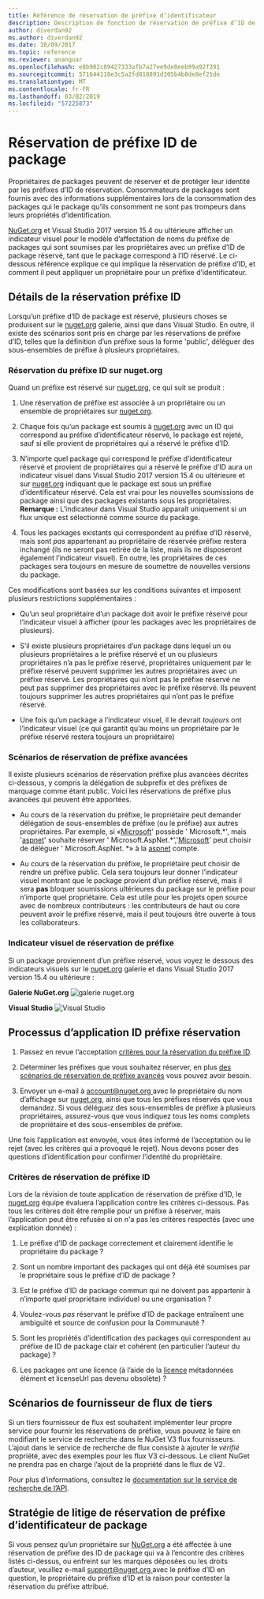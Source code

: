 ```yaml
---
title: Référence de réservation de préfixe d’identificateur
description: Description de fonction de réservation de préfixe d’ID de package et le guide de l’auteur.
author: diverdan92
ms.author: diverdan92
ms.date: 10/09/2017
ms.topic: reference
ms.reviewer: ananguar
ms.openlocfilehash: e8b902c89427333afb7a27ee9de0eeb99a92f391
ms.sourcegitcommit: 571644118e3c5a2fd818891d305b4b8de8ef21de
ms.translationtype: MT
ms.contentlocale: fr-FR
ms.lasthandoff: 03/02/2019
ms.locfileid: "57225873"
---
```

# <a name="package-id-prefix-reservation"></a>Réservation de préfixe ID de package

Propriétaires de packages peuvent de réserver et de protéger leur identité par les préfixes d’ID de réservation. Consommateurs de packages sont fournis avec des informations supplémentaires lors de la consommation des packages qui le package qu’ils consomment ne sont pas trompeurs dans leurs propriétés d’identification. 

[NuGet.org](https://www.nuget.org/) et Visual Studio 2017 version 15.4 ou ultérieure afficher un indicateur visuel pour le modèle d’affectation de noms du préfixe de packages qui sont soumises par les propriétaires avec un préfixe d’ID de package réservé, tant que le package correspond à l’ID réservé. Le ci-dessous référence explique ce qui implique la réservation de préfixe d’ID, et comment il peut appliquer un propriétaire pour un préfixe d’identificateur.

## <a name="id-prefix-reservation-details"></a>Détails de la réservation préfixe ID

Lorsqu’un préfixe d’ID de package est réservé, plusieurs choses se produisent sur le [nuget.org](https://www.nuget.org/) galerie, ainsi que dans Visual Studio. En outre, il existe des scénarios sont pris en charge par les réservations de préfixe d’ID, telles que la définition d’un préfixe sous la forme 'public', déléguer des sous-ensembles de préfixe à plusieurs propriétaires.

### <a name="id-prefix-reservation-on-nugetorg"></a>Réservation du préfixe ID sur nuget.org

Quand un préfixe est réservé sur [nuget.org](https://www.nuget.org/), ce qui suit se produit :

1. Une réservation de préfixe est associée à un propriétaire ou un ensemble de propriétaires sur [nuget.org](https://www.nuget.org/).

1. Chaque fois qu’un package est soumis à [nuget.org](https://www.nuget.org/) avec un ID qui correspond au préfixe d’identificateur réservé, le package est rejeté, sauf si elle provient de propriétaires qui a réservé le préfixe d’ID.

1. N’importe quel package qui correspond le préfixe d’identificateur réservé et provient de propriétaires qui a réservé le préfixe d’ID aura un indicateur visuel dans Visual Studio 2017 version 15.4 ou ultérieure et sur [nuget.org](https://www.nuget.org/) indiquant que le package est sous un préfixe d’identificateur réservé. Cela est vrai pour les nouvelles soumissions de package ainsi que des packages existants sous les propriétaires. **Remarque :** L’indicateur dans Visual Studio apparaît uniquement si un flux unique est sélectionné comme source du package.

1. Tous les packages existants qui correspondent au préfixe d’ID réservé, mais sont *pas* appartenant au propriétaire de réservée préfixe restera inchangé (ils ne seront pas retirée de la liste, mais ils ne disposeront également l’indicateur visuel). En outre, les propriétaires de ces packages sera toujours en mesure de soumettre de nouvelles versions du package.

Ces modifications sont basées sur les conditions suivantes et imposent plusieurs restrictions supplémentaires :

- Qu’un seul propriétaire d’un package doit avoir le préfixe réservé pour l’indicateur visuel à afficher (pour les packages avec les propriétaires de plusieurs).

- S’il existe plusieurs propriétaires d’un package dans lequel un ou plusieurs propriétaires a le préfixe réservé et un ou plusieurs propriétaires n’a pas le préfixe réservé, propriétaires uniquement par le préfixe réservé peuvent supprimer les autres propriétaires avec un préfixe réservé. Les propriétaires qui n’ont pas le préfixe réservé ne peut pas supprimer des propriétaires avec le préfixe réservé. Ils peuvent toujours supprimer les autres propriétaires qui n’ont pas le préfixe réservé.

- Une fois qu’un package a l’indicateur visuel, il le devrait *toujours* ont l’indicateur visuel (ce qui garantit qu’au moins un propriétaire par le préfixe réservé restera toujours un propriétaire)

### <a name="advanced-prefix-reservation-scenarios"></a>Scénarios de réservation de préfixe avancées

Il existe plusieurs scénarios de réservation préfixe plus avancées décrites ci-dessous, y compris la délégation de subprefix et des préfixes de marquage comme étant public. Voici les réservations de préfixe plus avancées qui peuvent être apportées. 

- Au cours de la réservation du préfixe, le propriétaire peut demander délégation de sous-ensembles de préfixe (ou le préfixe) aux autres propriétaires. Par exemple, si «[Microsoft](https://www.nuget.org/profiles/microsoft)' possède ' Microsoft.\*', mais '[aspnet](https://www.nuget.org/profiles/aspnet)' souhaite réserver ' Microsoft.AspNet.\*','[Microsoft](https://www.nuget.org/profiles/microsoft)' peut choisir de déléguer ' Microsoft.AspNet. \*» à la [aspnet](https://www.nuget.org/profiles/aspnet) compte.

- Au cours de la réservation du préfixe, le propriétaire peut choisir de rendre un préfixe public. Cela sera toujours leur donner l’indicateur visuel montrant que le package provient d’un préfixe réservé, mais il sera **pas** bloquer soumissions ultérieures du package sur le préfixe pour n’importe quel propriétaire. Cela est utile pour les projets open source avec de nombreux contributeurs : les contributeurs de haut ou core peuvent avoir le préfixe réservé, mais il peut toujours être ouverte à tous les collaborateurs. 

### <a name="prefix-reservation-visual-indicator"></a>Indicateur visuel de réservation de préfixe

Si un package proviennent d’un préfixe réservé, vous voyez le dessous des indicateurs visuels sur le [nuget.org](https://www.nuget.org/) galerie et dans Visual Studio 2017 version 15.4 ou ultérieure :

**Galerie NuGet.org**
![galerie nuget.org](media/nuget-gallery-reserved-prefix.png)

**Visual Studio**
![Visual Studio](media/visual-studio-reserved-prefix.png)

## <a name="id-prefix-reservation-application-process"></a>Processus d’application ID préfixe réservation

1. Passez en revue l’acceptation [critères pour la réservation du préfixe ID](#id-prefix-reservation-criteria).

2. Déterminer les préfixes que vous souhaitez réserver, en plus [des scénarios de réservation de préfixe avancés](#advanced-prefix-reservation-scenarios) vous pouvez avoir besoin.

3. Envoyer un e-mail à [ account@nuget.org ](mailto:account@nuget.org) avec le propriétaire du nom d’affichage sur [nuget.org](https://www.nuget.org/), ainsi que tous les préfixes réservés que vous demandez. Si vous déléguez des sous-ensembles de préfixe à plusieurs propriétaires, assurez-vous que vous indiquez tous les noms complets de propriétaire et des sous-ensembles de préfixe.

Une fois l’application est envoyée, vous êtes informé de l’acceptation ou le rejet (avec les critères qui a provoqué le rejet). Nous devons poser des questions d’identification pour confirmer l’identité du propriétaire.

### <a name="id-prefix-reservation-criteria"></a>Critères de réservation de préfixe ID

Lors de la révision de toute application de réservation de préfixe d’ID, le [nuget.org](https://www.nuget.org/) équipe évaluera l’application contre les critères ci-dessous. Pas tous les critères doit être remplie pour un préfixe à réserver, mais l’application peut être refusée si on n'a pas les critères respectés (avec une explication donnée) :

1. Le préfixe d’ID de package correctement et clairement identifie le propriétaire du package ?

1. Sont un nombre important des packages qui ont déjà été soumises par le propriétaire sous le préfixe d’ID de package ?

1. Est le préfixe d’ID de package commun qui ne doivent pas appartenir à n’importe quel propriétaire individuel ou une organisation ?

1. Voulez-vous *pas* réservant le préfixe d’ID de package entraînent une ambiguïté et source de confusion pour la Communauté ?

1. Sont les propriétés d’identification des packages qui correspondent au préfixe de ID de package clair et cohérent (en particulier l’auteur du package) ?

1. Les packages ont une licence (à l’aide de la [licence](https://docs.microsoft.com/en-us/nuget/reference/nuspec#license) métadonnées élément et licenseUrl pas devenu obsolète) ?

## <a name="third-party-feed-provider-scenarios"></a>Scénarios de fournisseur de flux de tiers

Si un tiers fournisseur de flux est souhaitent implémenter leur propre service pour fournir les réservations de préfixe, vous pouvez le faire en modifiant le service de recherche dans le NuGet V3 flux fournisseurs. L’ajout dans le service de recherche de flux consiste à ajouter le *vérifié* propriété, avec des exemples pour les flux V3 ci-dessous. Le client NuGet ne prendra pas en charge l’ajout de la propriété dans le flux de V2.

Pour plus d’informations, consultez le [documentation sur le service de recherche de l’API](../api/search-query-service-resource.md).

## <a name="package-id-prefix-reservation-dispute-policy"></a>Stratégie de litige de réservation de préfixe d’identificateur de package
Si vous pensez qu’un propriétaire sur [NuGet.org](https://www.nuget.org) a été affectée à une réservation de préfixe des ID de package qui va à l’encontre des critères listés ci-dessus, ou enfreint sur les marques déposées ou les droits d’auteur, veuillez e-mail [ support@nuget.org ](mailto:support@nuget.org)avec le préfixe d’ID en question, le propriétaire du préfixe d’ID et la raison pour contester la réservation du préfixe attribué.

